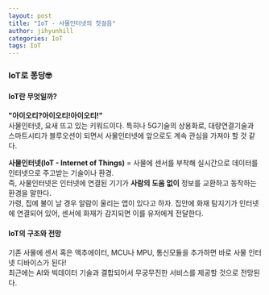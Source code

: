 ```yaml
---
layout: post
title: "IoT - 사물인터넷의 첫걸음"
author: jihyunhill
categories: IoT
tags: IoT
---
```

### IoT로 퐁당🤓     

#### IoT란 무엇일까?     
__"아이오티?아이오티!아이오티!"__       
사물인터넷, 요새 뜨고 있는 키워드이다. 특히나 5G기술의 상용화로, 대량연결기술과 스마트시티가 블루오션이 되면서 사물인터넷에 앞으로도 계속 관심을 가져야 할 것 같다.     

__사물인터넷(IoT - Internet of Things)__ = 사물에 센서를 부착해 실시간으로 데이터를 인터넷으로 주고받는 기술이나 환경.     
즉, 사물인터넷은 인터넷에 연결된 기기가 __사람의 도움 없이__ 정보를 교환하고 동작하는 환경을 말한다.    
가령, 집에 불이 날 경우 알람이 울리는 앱이 있다고 하자. 집안에 화재 탐지기가 인터넷에 연결되어 있어, 센서에 화재가 감지되면 이를 유저에게 전달한다.         

#### IoT의 구조와 전망                  
기존 사물에 센서 혹은 액추에이터, MCU나 MPU, 통신모듈을 추가하면 바로 사물 인터넷 디바이스가 된다!     
최근에는 AI와 빅데이터 기술과 결합되어서 무궁무진한 서비스를 제공할 것으로 전망된다.    
